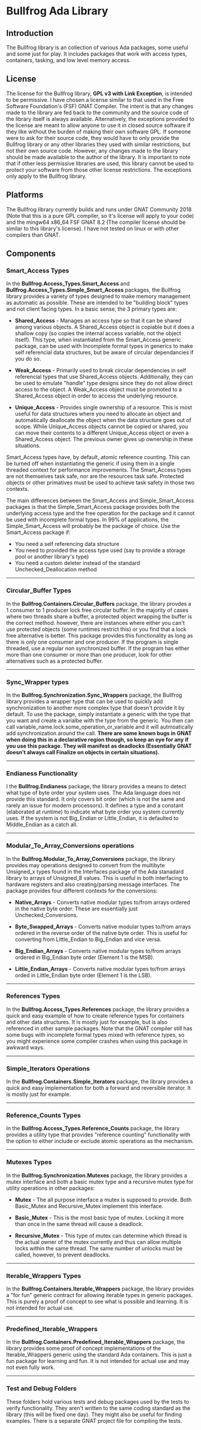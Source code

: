 # Bullfrog Ada Library
## Introduction
The Bullfrog library is an collection of various Ada packages, some useful and some just for play.  It includes packages that work with access types, containers, tasking, and low level memory access.

## License
The license for the Bullfrog library, **GPL v3 with Link Exception**, is intended to be permissive.  I have chosen a license similar to that used in the Free Software Foundation's (FSF) GNAT Compiler.  The intent is that any changes made to the library are fed back to the community and the source code of the library itself is always available.  Alternatively, the exceptions provided to the license are meant to allow anyone to use it in closed source software if they like without the burden of making their own software GPL.  If someone were to ask for their source code, they would have to only provide the Bullfrog library or any other libraries they used with similar restrictions, but not their own source code.  However, any changes made to the library should be made available to the author of the library.  It is important to note that if other less permissive libraries are used, this library cannot be used to protect your software from those other license restrictions.  The exceptions only apply to the Bullfrog library. 

## Platforms
The Bullfrog library currently builds and runs under GNAT Community 2018 (Note that this is a pure GPL compiler, so it's license will apply to your code) and the mingw64 x86_64 FSF GNAT 8.2 (The compiler license should be similar to this library's license).  I have not tested on linux or with other compilers than GNAT.

## Components
### Smart_Access Types
In the **Bullfrog.Access_Types.Smart_Access** and **Bullfrog.Access_Types.Simple_Smart_Access** packages, the Bullfrog library provides a variety of types designed to make memory management as automatic as possible.  These are intended to be "building block" types and not client facing types.  In a basic sense, the 3 primary types are:

* **Shared_Access** - Manages an access type so that it can be shared among various objects.  A Shared_Access object is copiable but it does a shallow copy (so copies the internal access variable, not the object itself).  This type, when instantiated from the Smart_Access generic package, can be used with Incomplete formal types in generics to make self referencial data structures, but be aware of circular dependancies if you do so.

* **Weak_Access** - Primarily used to break circular dependencies in self referencial types that use Shared_Access objects.  Additionally, they can be used to emulate "handle" type designs since they do not allow direct access to the object.  A Weak_Access object must be promoted to a Shared_Access object in order to access the underlying resource.

* **Unique_Access** - Provides single ownership of a resource.  This is most useful for data structures where you need to allocate an object and automatically deallocate the object when the data structure goes out of scope.  While Unique_Access objects cannot be copied or shared, you can move their contents to a different Unique_Access object or even a Shared_Access object.  The previous owner gives up ownership in these situations.

Smart_Access types have, by default, atomic reference counting.  This can be turned off when instantiating the generic if using them in a single threaded context for performance improvements.  The Smart_Access types are not themselves task safe, nor are the resources task safe.  Protected objects or other primatives must be used to achieve task safety in those two contexts.

The main differences between the Smart_Access and Simple_Smart_Access packages is that the Simple_Smart_Access package provides both the underlying access type and the free operation for the package and it cannot be used with incomplete formal types.  In 99% of applications, the Simple_Smart_Access will probably be the package of choice.  Use the Smart_Access package if:

* You need a self referencing data structure
* You need to provided the access type used (say to provide a storage pool or another library's type)
* You need a custom deleter instead of the standard Unchecked_Deallocation method

***

### Circular_Buffer Types
In the **Bullfrog.Containers.Circular_Buffers** package, the library provdes a 1 consumer to 1 producer lock free circular buffer.  In the majority of cases where two threads share a buffer, a protected object wrapping the buffer is the correct method.  however, there are instances where either you can't use protected objects (some runtimes restrict this) or you find that a lock free alternative is better.  This package provides this functionality as long as there is only one consumer and one producer.  If the program is single threaded, use a regular non synchronized buffer.  If the program has either more than one consumer or more than one producer, look for other alternatives such as a protected buffer.

***

### Sync_Wrapper types
In the **Bullfrog.Synchronization.Sync_Wrappers** package, the Bullfrog library provides a wrapper type that can be used to quickly add synchronization to another more complex type that doesn't provide it by default. To use the package, simply instantiate a generic with the type that you want and create a varialbe with the type from the generic.  You then can call variable_name.lock.some_operation_or_variable and it will autmoatically add synchronization around the call.  **There are some known bugs in GNAT when doing this in a declarative region though, so keep an eye for any if you use this package.  They will manifest as deadlocks (Essentially GNAT doesn't always call Finalize on objects in certain situations).**

***

### Endianess Functionality
I the **Bullfrog.Endianess** package, the library provides a means to detect what type of byte order your system uses.  The Ada language does not provide this standard.  It only covers bit order (which is not the same and rarely an issue for modern processors).  It defines a type and a constant (elaborated at runtime) to indicate what byte order you system currently uses.  If the system is not Big_Endian or Little_Endian, it is defaulted to Middle_Endian as a catch all.

***

### Modular_To_Array_Conversions operations
In the **Bullfrog.Modular_To_Array_Conversions** package, the library provides may operations designed to convert from the multibyte Unsigned_x types found in the Interfaces package of the Ada stanadard library to arrays of Unsigned_8 values.  This is useful in both interfacing to hardware registers and also creating/parsing message interfaces.  The package provides four different contexts for the conversions:

* **Native_Arrays** - Converts native modular types to/from arrays ordered in the native byte order.  These are essentially just Unchecked_Conversions.

* **Byte_Swapped_Arrays** - Converts native modular types to/from arrays ordered in the reverse order of the native byte order.  This is useful for converting from Little_Endian to Big_Endian and vice versa.

* **Big_Endian_Arrays** - Converts native modular types to/from arrays ordered in Big_Endian byte order (Element 1 is the MSB).

* **Little_Endian_Arrays** - Converts native modular types to/from arrays orded in Little_Endian byte order (Element 1 is the LSB).

***

### References Types
In the **Bullfrog.Access_Types.References** package, the library provides a quick and easy example of how to create reference types for containers and other data structures.  It is mostly just for example, but is also referenced in other sample packages.  Note that the GNAT compiler still has some bugs with incomplete formal types mixed with reference types, so you might experience some compiler crashes when using this package in awkward ways.

***

### Simple_Iterators Operations
In the **Bullfrog.Containers.Simple_Iterators** package, the library provides a quick and easy implementation for both a forward and reversible iterator.  It is mostly just for example.

***

### Reference_Counts Types
In the **Bullfrog.Access_Types.Reference_Counts** package, the library provides a utility type that provides "reference counting" functionality with the option to either include or exclude atomic operations as the mechanism.  

***

### Mutexes Types
In the **Bullfrog.Synchronization.Mutexes** package, the library provides a mutex interface and both a basic mutex type and a recursive mutex type for utility operations in other packages:

* **Mutex** - The all purpose interface a mutex is supposed to provide.  Both Basic_Mutex and Recursive_Mutex implement this interface.

* **Basic_Mutex** - This is the most basic type of mutex.  Locking it more than once in the same thread will cause a deadlock.

* **Recursive_Mutex** - This type of mutex can determine which thread is the actual owner of the mutex currently and thus can allow multiple locks within the same thread.  The same number of unlocks must be called, however, to prevent deadlocks.

***

### Iterable_Wrappers Types
In the **Bullfrog.Containers.Iterable_Wrappers** package, the library provides a "for fun" generic contract for allowing iterable types in generic packages.  This is purely a proof of concept to see what is possible and learning.  It is not intended for actual use.

***

### Predefined_Iterable_Wrappers
In the **Bullfrog.Containers.Predefined_Iterable_Wrappers** package, the library provides some proof of concept implementations of the Iterable_Wrappers generic using the standard Ada containers.  This is just a fun package for learning and fun.  It is not intended for actual use and may not even fully work.

***

### Test and Debug Folders
These folders hold various tests and debug packages used by the tests to verify functionality.  They aren't written to the same coding standard as the library (this will be fixed one day).  They might also be useful for finding examples.  There is a separate GNAT project file for compiling the tests.
